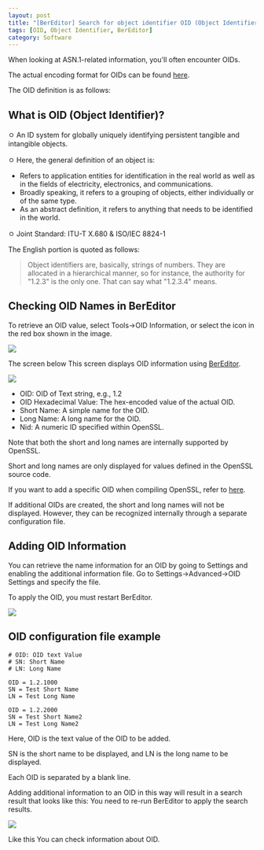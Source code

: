 ```yaml
---
layout: post
title: "[BerEditor] Search for object identifier OID (Object Identifier)"
tags: [OID, Object Identifier, BerEditor]
category: Software
---
```


When looking at ASN.1-related information, you'll often encounter OIDs.

The actual encoding format for OIDs can be found [here](https://jykim74.tistory.com/58).

The OID definition is as follows:

## What is OID (Object Identifier)?

ㅇ An ID system for globally uniquely identifying persistent tangible and intangible objects.

ㅇ Here, the general definition of an object is:

- Refers to application entities for identification in the real world as well as in the fields of electricity, electronics, and communications.
- Broadly speaking, it refers to a grouping of objects, either individually or of the same type.
- As an abstract definition, it refers to anything that needs to be identified in the world.

ㅇ Joint Standard: ITU-T X.680 & ISO/IEC 8824-1

The English portion is quoted as follows:

> Object identifiers are, basically, strings of numbers. They are allocated in a hierarchical manner, so for instance, the authority for "1.2.3" is the only one. That can say what "1.2.3.4" means.

## Checking OID Names in BerEditor

To retrieve an OID value, select Tools->OID Information, or
select the icon in the red box shown in the image.

<img src="https://img1.daumcdn.net/thumb/R1280x0/?scode=mtistory2&fname=https%3A%2F%2Fblog.kakaocdn.net%2Fdna%2FCz5qN%2FdJMcajN2hM9%2FAAAAAAAAAAAAAAAAAAAAABeibL6T2UzcnxOjV4aCkIracFW-XoAivPSlXwBLr1W8%2Fimg.png%3Fcredential%3DyqXZFxpELC7KVnFOS48ylbz2pIh7yKj8%26expires%3D1761922799%26allow_ip%3D%26allow_referer%3D%26signature%3DHBzD4iG%252BRc2F6WEdVvpcAqCSl4Y%253D">

The screen below This screen displays OID information using [BerEditor](https://jykim74.github.io/software/2023/04/13/BerEditor.html).

<img src="https://img1.daumcdn.net/thumb/R1280x0/?scode=mtistory2&fname=https%3A%2F%2Fblog.kakaocdn.net%2Fdna%2FegXS5n%2FdJMb995INOE%2FAAAAAAAAAAAAAAAAAAAAAM3lKvNIm52eu7cZMtTPW6mtQfw83hPQoiDoITQ8m411%2Fimg.png%3Fcredential%3DyqXZFxpELC7KVnFOS48ylbz2pIh7yKj8%26expires%3D1761922799%26allow_ip%3D%26allow_referer%3D%26signature%3DW3B%252BeJBgMkXXpwNvW0jEgHb1KXg%253D">

- OID: OID of Text string, e.g., 1.2
- OID Hexadecimal Value: The hex-encoded value of the actual OID.
- Short Name: A simple name for the OID.
- Long Name: A long name for the OID.
- Nid: A numeric ID specified within OpenSSL.

Note that both the short and long names are internally supported by OpenSSL.

Short and long names are only displayed for values ​​defined in the OpenSSL source code.

If you want to add a specific OID when compiling OpenSSL, refer to [here](https://jykim74.tistory.com/19).

If additional OIDs are created, the short and long names will not be displayed.
However, they can be recognized internally through a separate configuration file.

## Adding OID Information

You can retrieve the name information for an OID by going to Settings and enabling the additional information file.
Go to Settings->Advanced->OID Settings and specify the file.

To apply the OID, you must restart BerEditor.

<img src="https://img1.daumcdn.net/thumb/R1280x0/?scode=mtistory2&fname=https%3A%2F%2Fblog.kakaocdn.net%2Fdna%2Fbk5USk%2FdJMcaa4C7Vm%2FAAAAAAAAAAAAAAAAAAAAAEhq7hoijznhhz1QN4mH8B9PlMz6RbLHP1wiKmDq1OTS%2Fimg.png%3Fcredential%3DyqXZFxpELC7KVnFOS48ylbz2pIh7yKj8%26expires%3D1761922799%26allow_ip%3D%26allow_referer%3D%26signature%3DxEGXNM8q7xp0OxpJ7sKc7gHskhU%253D">

## OID configuration file example

```
# OID: OID text Value
# SN: Short Name
# LN: Long Name

OID = 1.2.1000
SN = Test Short Name
LN = Test Long Name

OID = 1.2.2000
SN = Test Short Name2
LN = Test Long Name2
```

Here, OID is the text value of the OID to be added.

SN is the short name to be displayed, and LN is the long name to be displayed.

Each OID is separated by a blank line.

Adding additional information to an OID in this way will result in a search result that looks like this: You need to re-run BerEditor to apply the search results.

<img src="https://img1.daumcdn.net/thumb/R1280x0/?scode=mtistory2&fname=https%3A%2F%2Fblog.kakaocdn.net%2Fdna%2Fbow8bA%2FdJMcaaKkl12%2FAAAAAAAAAAAAAAAAAAAAALpvETiJOUAwRag0g1bUCLOJ2beSDiuZMyfeE2RemWWv%2Fimg.png%3Fcredential%3DyqXZFxpELC7KVnFOS48ylbz2pIh7yKj8%26expires%3D1761922799%26allow_ip%3D%26allow_referer%3D%26signature%3DvBQazrifltFXsffW9ipmy%252FyyVpc%253D">

Like this You can check information about OID.

